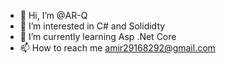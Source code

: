 - 👋 Hi, I’m @AR-Q
- 👀 I’m interested in C# and Solididty
- 🌱 I’m currently learning Asp .Net Core 
- 📫 How to reach me amir29168292@gmail.com

<!---
AR-Q/AR-Q is a ✨ special ✨ repository because its `README.md` (this file) appears on your GitHub profile.
You can click the Preview link to take a look at your changes.
--->
